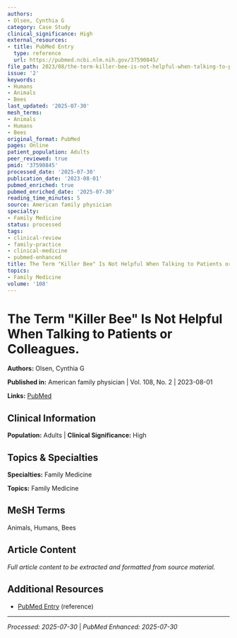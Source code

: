 ```yaml
---
authors:
- Olsen, Cynthia G
category: Case Study
clinical_significance: High
external_resources:
- title: PubMed Entry
  type: reference
  url: https://pubmed.ncbi.nlm.nih.gov/37590845/
file_path: 2023/08/the-term-killer-bee-is-not-helpful-when-talking-to-patients.md
issue: '2'
keywords:
- Humans
- Animals
- Bees
last_updated: '2025-07-30'
mesh_terms:
- Animals
- Humans
- Bees
original_format: PubMed
pages: Online
patient_population: Adults
peer_reviewed: true
pmid: '37590845'
processed_date: '2025-07-30'
publication_date: '2023-08-01'
pubmed_enriched: true
pubmed_enriched_date: '2025-07-30'
reading_time_minutes: 5
source: American family physician
specialty:
- Family Medicine
status: processed
tags:
- clinical-review
- family-practice
- clinical-medicine
- pubmed-enhanced
title: The Term "Killer Bee" Is Not Helpful When Talking to Patients or Colleagues.
topics:
- Family Medicine
volume: '108'
---
```


# The Term "Killer Bee" Is Not Helpful When Talking to Patients or Colleagues.

**Authors:** Olsen, Cynthia G

**Published in:** American family physician | Vol. 108, No. 2 | 2023-08-01

**Links:** [PubMed](https://pubmed.ncbi.nlm.nih.gov/37590845/)

## Clinical Information

**Population:** Adults | **Clinical Significance:** High

## Topics & Specialties

**Specialties:** Family Medicine

**Topics:** Family Medicine

## MeSH Terms

Animals, Humans, Bees

## Article Content

*Full article content to be extracted and formatted from source material.*

## Additional Resources

- [PubMed Entry](https://pubmed.ncbi.nlm.nih.gov/37590845/) (reference)

---

*Processed: 2025-07-30* | *PubMed Enhanced: 2025-07-30*
